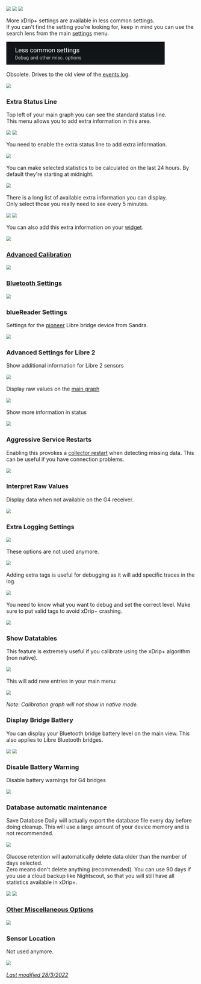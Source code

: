 <img src="../../images/hamburger_menu.png" style="zoom:75%;" />  
<img src="../../images/M-S.png" style="zoom:75%;" />  
<img src="../../images/M-S-LCS.png" style="zoom:75%;" />

More xDrip+ settings are available in less common settings.  
If you can't find the setting you're looking for, keep in mind you can use the search lens from the main [settings](../settings) menu.

<img src="../images/M-S-LCS.png" style="zoom:75%;" />

Obsolete. Drives to the old view of the [events log](../3dotsmenu/#events-log).

<img src="../images/M-S-LCS1.png" style="zoom:75%;" />

### Extra Status Line

Top left of your main graph you can see the standard status line.  
This menu allows you to add extra information in this area.

<img src="../images/M-S-LCS2.png" style="zoom:75%;" />

<img src="../images/M-S-LCS2a.png" style="zoom:75%;" />

You need to enable the extra status line to add extra information.

<img src="../images/M-S-LCS2b.png" style="zoom:75%;" />

You can make selected statistics to be calculated on the last 24 hours. By default they're starting at midnight.

<img src="../images/M-S-LCS2c.png" style="zoom:75%;" />

There is a long list of available extra information you can display.  
Only select those you really need to see every 5 minutes.

<img src="../images/M-S-LCS2d.png" style="zoom:75%;" />

<img src="../images/M-S-LCS2f.png" style="zoom:75%;" />

You can also add this extra information on your [widget](../mainUI/#widget).

<img src="../images/M-S-LCS2e.png" style="zoom:75%;" />

### [Advanced Calibration](../../calibrate/advancedcal)

<img src="../images/M-S-LCS3.png" style="zoom:75%;" />

### [Bluetooth Settings](../bluetooth)

<img src="../images/M-S-LCS4.png" style="zoom:75%;" />

### blueReader Settings

Settings for the [pioneer](https://www.startnext.com/en/bluereader/wall) Libre bridge device from Sandra.

<img src="../images/M-S-LCS5.png" style="zoom:75%;" />

### Advanced Settings for Libre 2

Show additional information for Libre 2 sensors

<img src="../images/M-S-LCS6.png" style="zoom:75%;" />

Display raw values on the [main graph](../display/#graph-settings)

<img src="../images/M-S-LCS6a.png" style="zoom:75%;" />

Show more information in status

<img src="../images/M-S-LCS6b.png" style="zoom:75%;" />

### Aggressive Service Restarts

Enabling this provokes a [collector restart](../../troubleshoot/systemstatus/#restart-collector-forget-device) when detecting missing data. This can be useful if you have connection problems.

<img src="../images/M-S-LCS7.png" style="zoom:75%;" />

### Interpret Raw Values

Display data when not available on the G4 receiver.

<img src="../images/M-S-LCS8.png" style="zoom:75%;" />

### Extra Logging Settings

<img src="../images/M-S-LCS9.png" style="zoom:75%;" />

These options are not used anymore.

<img src="../images/M-S-LCS9a.png" style="zoom:75%;" />

Adding extra tags is useful for debugging as it will add specific traces in the log.

<img src="../images/M-S-LCS9b.png" style="zoom:75%;" />

You need to know what you want to debug and set the correct level. Make sure to put valid tags to avoid xDrip+ crashing.

<img src="../images/M-S-LCS9c.png" style="zoom:75%;" />

### Show Datatables

This feature is extremely useful if you calibrate using the xDrip+ algorithm (non native).

<img src="../images/M-S-LCS10.png" style="zoom:75%;" />

This will add new entries in your main menu:

<img src="../images/M-S-LCS10a.png" style="zoom:75%;" />

*Note: Calibration graph will not show in native mode.*

### Display Bridge Battery

You can display your Bluetooth bridge battery level on the main view. This also applies to Libre Bluetooth bridges.

<img src="../images/M-S-LCS11.png" style="zoom:75%;" />

<img src="../images/M-S-LCS11a.png" style="zoom:75%;" />

### Disable Battery Warning

Disable battery warnings for G4 bridges

<img src="../images/M-S-LCS12.png" style="zoom:75%;" />

### Database automatic maintenance

Save Database Daily will actually export the database file every day before doing cleanup. This will use a large amount of your device memory and is not recommended.

<img src="../images/M-S-LCS13.png" style="zoom:75%;" />

Glucose retention will automatically delete data older than the number of days selected.  
Zero means don't delete anything (recommended). You can use 90 days if you use a cloud backup like Nightscout, so that you will still have all statistics available in xDrip+.

<img src="../images/M-S-LCS14.png" style="zoom:75%;" />

<img src="../images/M-S-LCS14a.png" style="zoom:75%;" />

### [Other Miscellaneous Options](../misc)

<img src="../images/M-S-LCS15.png" style="zoom:75%;" />

### Sensor Location

Not used anymore.

<img src="../images/M-S-LCS16.png" style="zoom:75%;" />

</br>

[*Last modified 28/3/2022*](https://github.com/NightscoutFoundation/xDrip/releases/tag/2022.03.27)
